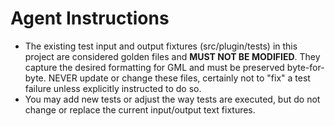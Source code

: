 # Agent Instructions

- The existing test input and output fixtures (src/plugin/tests) in this project are considered golden files and **MUST NOT BE MODIFIED**. They capture the desired formatting for GML and must be preserved byte-for-byte. NEVER update or change these files, certainly not to "fix" a test failure unless explicitly instructed to do so.
- You may add new tests or adjust the way tests are executed, but do not change or replace the current input/output text fixtures.

